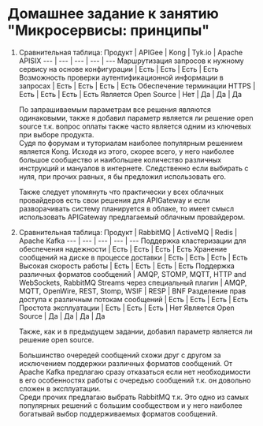 # Домашнее задание к занятию "Микросервисы: принципы"
1. Сравнительная таблица:
   Продукт | APIGee | Kong | Tyk.io | Apache APISIX
   --- | --- | --- | --- | ---
   Маршрутизация запросов к нужному сервису на основе конфигурации | Есть | Есть | Есть | Есть
   Возможность проверки аутентификационной информации в запросах | Есть | Есть | Есть | Есть
   Обеспечение терминации HTTPS | Есть | Есть | Есть | Есть
   Является Open Source | Нет | Да | Да | Да

    По запрашиваемым параметрам все решения являются одинаковыми, также я добавил параметр является ли решение open source т.к. вопрос оплаты также часто является одним из ключевых при выборе продукта.  
    Судя по форумам и туториалам наиболее популярным решением является Kong. Исходя из этого, скорее всего, у него наиболее большое сообщество и наибольшее количество различных инструкций и мануалов в интернете. Следственно если выбирать с нуля, при прочих равных, я бы предложил использовать его.

    Также следует упомянуть что практически у всех облачных провайдеров есть свои решения для APIGateway и если разворачивать систему планируется в облаке, то имеет смысл использовать APIGateway предлагаемый облачным провайдером.

2. Сравнительная таблица:
   Продукт | RabbitMQ | ActiveMQ | Redis | Apache Kafka
   --- | --- | --- | --- | ---
   Поддержка кластеризации для обеспечения надежности | Есть | Есть | Есть | Есть
   Хранение сообщений на диске в процессе доставки | Есть | Есть | Есть | Есть
   Высокая скорость работы | Есть | Есть | Есть | Есть
   Поддержка различных форматов сообщений | AMQP, STOMP, MQTT, HTTP and WebSockets, RabbitMQ Streams через специальный плагин | AMQP, MQTT, OpenWire, REST, Stomp, WSIF | RESP |  BNF
   Разделение прав доступа к различным потокам сообщений | Есть | Есть | Есть | Есть 
   Простота эксплуатации | Есть | Есть | Есть | Нет
   Является Open Source | Да | Да | Да | Да

   Также, как и в предыдущем задании, добавил параметр является ли решение open source.

   Большинство очередей сообщений схожи друг с другом за исключением поддержки различных форматов сообщений. От Apache Kafka предлагаю сразу отказаться если нет необходимости в его особенностях работы с очередью сообщений т.к. он довольно сложен в эксплуатации.  
   Среди прочих предлагаю выбрать RabbitMQ т.к. Это одно из самых популярных решений с большим сообществом и у него наиболее богатывай выбор поддерживаемых форматов сообщений.